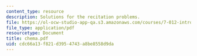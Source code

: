 ```yaml
---
content_type: resource
description: Solutions for the recitation problems.
file: https://ol-ocw-studio-app-qa.s3.amazonaws.com/courses/7-012-introduction-to-biology-fall-2004/cdc66a13f821d3954743a8be8558d9da_chema.pdf
file_type: application/pdf
resourcetype: Document
title: chema.pdf
uid: cdc66a13-f821-d395-4743-a8be8558d9da
---
```

